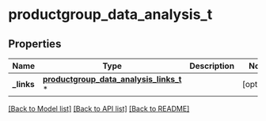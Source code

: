 # productgroup_data_analysis_t

## Properties
Name | Type | Description | Notes
------------ | ------------- | ------------- | -------------
**_links** | [**productgroup_data_analysis_links_t**](productgroup_data_analysis_links.md) \* |  | [optional] 

[[Back to Model list]](../README.md#documentation-for-models) [[Back to API list]](../README.md#documentation-for-api-endpoints) [[Back to README]](../README.md)


